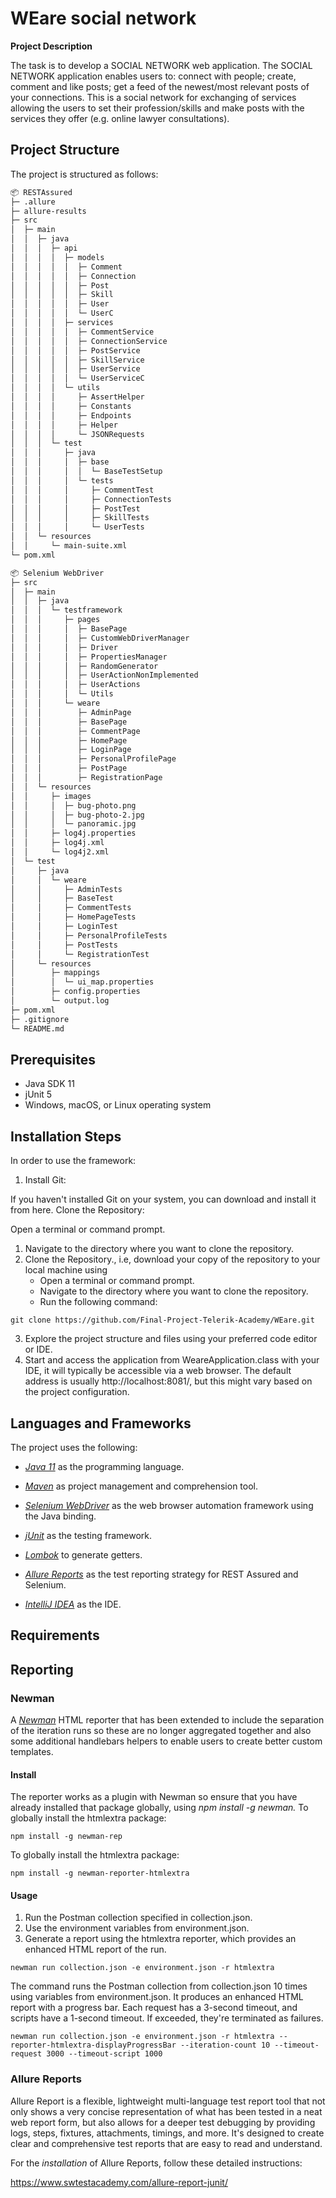 # WEare social network

**Project Description**

The task is to develop a SOCIAL NETWORK web application. The SOCIAL NETWORK application enables users to: connect with people; create, comment and like posts; get a feed of the newest/most relevant posts of your connections. This is a social network for exchanging of services allowing the users to set their profession/skills and make posts with the services they offer (e.g. online lawyer consultations).

## Project Structure
The project is structured as follows:
```bash
📦 RESTAssured
├─ .allure
├─ allure-results
├─ src
│  ├─ main
│  │  ├─ java
│  │  │  ├─ api
│  │  │  │  ├─ models
│  │  │  │  │  ├─ Comment
│  │  │  │  │  ├─ Connection
│  │  │  │  │  ├─ Post
│  │  │  │  │  ├─ Skill
│  │  │  │  │  ├─ User
│  │  │  │  │  └─ UserC
│  │  │  │  ├─ services
│  │  │  │  │  ├─ CommentService
│  │  │  │  │  ├─ ConnectionService
│  │  │  │  │  ├─ PostService
│  │  │  │  │  ├─ SkillService
│  │  │  │  │  ├─ UserService
│  │  │  │  │  └─ UserServiceC
│  │  │  │  └─ utils
│  │  │  │     ├─ AssertHelper
│  │  │  │     ├─ Constants
│  │  │  │     ├─ Endpoints
│  │  │  │     ├─ Helper
│  │  │  │     └─ JSONRequests
│  │  │  └─ test
│  │  │     ├─ java
│  │  │     │  ├─ base
│  │  │     │  │  └─ BaseTestSetup
│  │  │     │  └─ tests
│  │  │     │     ├─ CommentTest
│  │  │     │     ├─ ConnectionTests
│  │  │     │     ├─ PostTest
│  │  │     │     ├─ SkillTests
│  │  │     │     └─ UserTests
│  │  └─ resources
│  │     └─ main-suite.xml
└─ pom.xml

📦 Selenium WebDriver
├─ src
│  ├─ main
│  │  ├─ java
│  │  │  └─ testframework
│  │  │     ├─ pages
│  │  │     │  ├─ BasePage
│  │  │     │  ├─ CustomWebDriverManager
│  │  │     │  ├─ Driver
│  │  │     │  ├─ PropertiesManager
│  │  │     │  ├─ RandomGenerator
│  │  │     │  ├─ UserActionNonImplemented
│  │  │     │  ├─ UserActions
│  │  │     │  └─ Utils
│  │  │     └─ weare
│  │  │        ├─ AdminPage
│  │  │        ├─ BasePage
│  │  │        ├─ CommentPage
│  │  │        ├─ HomePage
│  │  │        ├─ LoginPage
│  │  │        ├─ PersonalProfilePage
│  │  │        ├─ PostPage
│  │  │        ├─ RegistrationPage
│  │  └─ resources
│  │     ├─ images
│  │     │  ├─ bug-photo.png
│  │     │  ├─ bug-photo-2.jpg
│  │     │  └─ panoramic.jpg
│  │     ├─ log4j.properties
│  │     ├─ log4j.xml
│  │     └─ log4j2.xml
│  └─ test
│     ├─ java
│     │  └─ weare
│     │     ├─ AdminTests
│     │     ├─ BaseTest
│     │     ├─ CommentTests
│     │     ├─ HomePageTests
│     │     ├─ LoginTest
│     │     ├─ PersonalProfileTests
│     │     ├─ PostTests
│     │     └─ RegistrationTest
│     └─ resources
│        ├─ mappings
│        │  └─ ui_map.properties
│        ├─ config.properties
│        └─ output.log
├─ pom.xml
├─ .gitignore
└─ README.md


```
## Prerequisites
- Java SDK 11
- jUnit 5
- Windows, macOS, or Linux operating system

## Installation Steps

In order to use the framework:

1. Install Git:

If you haven't installed Git on your system, you can download and install it from here.
Clone the Repository:

Open a terminal or command prompt.
1. Navigate to the directory where you want to clone the repository.
2. Clone the Repository., i.e, download your copy of the repository to your local machine using
   - Open a terminal or command prompt.
   - Navigate to the directory where you want to clone the repository.
   - Run the following command:
```
git clone https://github.com/Final-Project-Telerik-Academy/WEare.git
```
3. Explore the project structure and files using your preferred code editor or IDE.
4. Start and access the application  from WeareApplication.class with your IDE, it will typically be accessible via a web browser. The default address is usually http://localhost:8081/, but this might vary based on the project configuration.
## Languages and Frameworks

The project uses the following:

- *[Java 11](https://openjdk.java.net/projects/jdk/11/)* as the programming language.
- *[Maven](https://maven.apache.org)* as project management and comprehension tool.
- *[Selenium WebDriver](https://www.selenium.dev/)* as the web browser automation framework using the Java binding.
- *[jUnit](https://junit.org/junit5/)* as the testing framework.
- *[Lombok](https://projectlombok.org/)* to generate getters.
- *[Allure Reports](https://allurereport.org)* as the test reporting strategy for REST Assured and Selenium.

- *[IntelliJ IDEA](https://www.jetbrains.com/idea/)* as the IDE.


## Requirements


## Reporting
### Newman
A *[Newman](https://www.npmjs.com/package/newman-reporter-htmlextra)* HTML reporter that has been extended to include the separation of the iteration runs so these are no longer aggregated together and also some additional handlebars helpers to enable users to create better custom templates.
#### Install
The reporter works as a plugin with Newman so ensure that you have already installed that package globally, using *npm install -g newman.*
To globally install the htmlextra package:
```
npm install -g newman-rep
```
To globally install the htmlextra package:
```
npm install -g newman-reporter-htmlextra
```

#### Usage
1. Run the Postman collection specified in collection.json.
2. Use the environment variables from environment.json.
3. Generate a report using the htmlextra reporter, which provides an enhanced HTML report of the run.
```
newman run collection.json -e environment.json -r htmlextra
```

The command runs the Postman collection from collection.json 10 times using variables from environment.json. It produces an enhanced HTML report with a progress bar. Each request has a 3-second timeout, and scripts have a 1-second timeout. If exceeded, they're terminated as failures.
```
newman run collection.json -e environment.json -r htmlextra --reporter-htmlextra-displayProgressBar --iteration-count 10 --timeout-request 3000 --timeout-script 1000
```

### Allure Reports
Allure Report is a flexible, lightweight multi-language test report tool that not only shows a very concise representation of what has been tested in a neat web report form, but also allows for a deeper test debugging by providing logs, steps, fixtures, attachments, timings, and more. It's designed to create clear and comprehensive test reports that are easy to read and understand.

For the *installation* of Allure Reports, follow these detailed instructions:

https://www.swtestacademy.com/allure-report-junit/